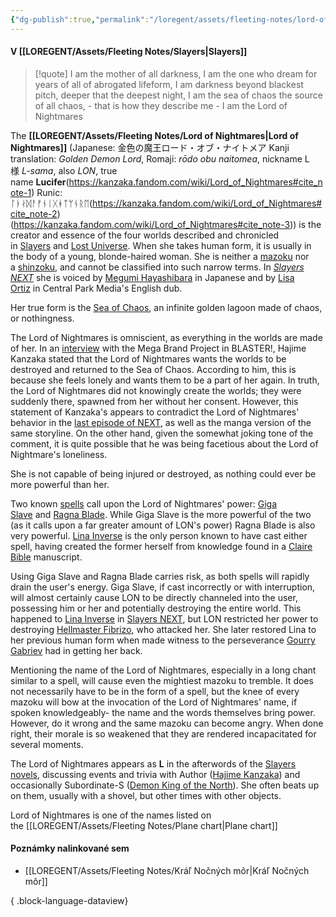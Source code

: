 ```yaml
---
{"dg-publish":true,"permalink":"/loregent/assets/fleeting-notes/lord-of-nightmares/","noteIcon":""}
---
```


#### V [[LOREGENT/Assets/Fleeting Notes/Slayers\|Slayers]]

>[!quote]
>I am the mother of all darkness, I am the one who dream for years of all of abrogated lifeform, I am darkness beyond blackest pitch,  deeper that the deepest night, I am the sea of chaos the source of all chaos, - that is how they describe me - I am the Lord of Nightmares


The **[[LOREGENT/Assets/Fleeting Notes/Lord of Nightmares\|Lord of Nightmares]]** (Japanese: 金色の魔王ロード・オブ・ナイトメア Kanji translation: _Golden Demon Lord_, Romaji: _rōdo obu naitomea_, nickname L様 _L-sama_, also _LON_, true name **Lucifer**(https://kanzaka.fandom.com/wiki/Lord_of_Nightmares#cite_note-1) Runic: ᛚᚭᛅᛞᚨᚠᚾᛁᚷᚼᛏᛘᚾᚱᛖ(https://kanzaka.fandom.com/wiki/Lord_of_Nightmares#cite_note-2)(https://kanzaka.fandom.com/wiki/Lord_of_Nightmares#cite_note-3)) is the creator and essence of the four worlds described and chronicled in [Slayers](https://kanzaka.fandom.com/wiki/Slayers "Slayers") and [Lost Universe](https://kanzaka.fandom.com/wiki/Lost_Universe "Lost Universe"). When she takes human form, it is usually in the body of a young, blonde-haired woman. She is neither a [mazoku](https://kanzaka.fandom.com/wiki/Mazoku "Mazoku") nor a [shinzoku](https://kanzaka.fandom.com/wiki/Shinzoku "Shinzoku"), and cannot be classified into such narrow terms. In _[Slayers NEXT](https://kanzaka.fandom.com/wiki/Slayers_NEXT "Slayers NEXT")_ she is voiced by [Megumi Hayashibara](https://kanzaka.fandom.com/wiki/Megumi_Hayashibara "Megumi Hayashibara") in Japanese and by [Lisa Ortiz](https://kanzaka.fandom.com/wiki/Lisa_Ortiz "Lisa Ortiz") in Central Park Media's English dub.

Her true form is the [Sea of Chaos](https://kanzaka.fandom.com/wiki/Sea_of_Chaos "Sea of Chaos"), an infinite golden lagoon made of chaos, or nothingness.

The Lord of Nightmares is omniscient, as everything in the worlds are made of her. In an [interview](http://homepage3.nifty.com/QPHOUSE/works/text/Slayers_Q&A/lon.html#q2) with the Mega Brand Project in BLASTER!, Hajime Kanzaka stated that the Lord of Nightmares wants the worlds to be destroyed and returned to the Sea of Chaos. According to him, this is because she feels lonely and wants them to be a part of her again. In truth, the Lord of Nightmares did not knowingly create the worlds; they were suddenly there, spawned from her without her consent. However, this statement of Kanzaka's appears to contradict the Lord of Nightmares' behavior in the [last episode of NEXT](https://kanzaka.fandom.com/wiki/EP26_(Slayers_NEXT) "EP26 (Slayers NEXT)"), as well as the manga version of the same storyline. On the other hand, given the somewhat joking tone of the comment, it is quite possible that he was being facetious about the Lord of Nightmare's loneliness.

She is not capable of being injured or destroyed, as nothing could ever be more powerful than her.

Two known [spells](https://kanzaka.fandom.com/wiki/Spell "Spell") call upon the Lord of Nightmares' power: [Giga Slave](https://kanzaka.fandom.com/wiki/Giga_Slave "Giga Slave") and [Ragna Blade](https://kanzaka.fandom.com/wiki/Ragna_Blade "Ragna Blade"). While Giga Slave is the more powerful of the two (as it calls upon a far greater amount of LON's power) Ragna Blade is also very powerful. [Lina Inverse](https://kanzaka.fandom.com/wiki/Lina_Inverse "Lina Inverse") is the only person known to have cast either spell, having created the former herself from knowledge found in a [Claire Bible](https://kanzaka.fandom.com/wiki/Claire_Bible "Claire Bible") manuscript.

Using Giga Slave and Ragna Blade carries risk, as both spells will rapidly drain the user's energy. Giga Slave, if cast incorrectly or with interruption, will almost certainly cause LON to be directly channeled into the user, possessing him or her and potentially destroying the entire world. This happened to [Lina Inverse](https://kanzaka.fandom.com/wiki/Lina_Inverse "Lina Inverse") in [Slayers NEXT](https://kanzaka.fandom.com/wiki/Slayers_NEXT "Slayers NEXT"), but LON restricted her power to destroying [Hellmaster Fibrizo](https://kanzaka.fandom.com/wiki/Hellmaster_Fibrizo "Hellmaster Fibrizo"), who attacked her. She later restored Lina to her previous human form when made witness to the perseverance [Gourry Gabriev](https://kanzaka.fandom.com/wiki/Gourry_Gabriev "Gourry Gabriev") had in getting her back.

Mentioning the name of the Lord of Nightmares, especially in a long chant similar to a spell, will cause even the mightiest mazoku to tremble. It does not necessarily have to be in the form of a spell, but the knee of every mazoku will bow at the invocation of the Lord of Nightmares' name, if spoken knowledgeably- the name and the words themselves bring power. However, do it wrong and the same mazoku can become angry. When done right, their morale is so weakened that they are rendered incapacitated for several moments.

The Lord of Nightmares appears as **L** in the afterwords of the [Slayers novels](https://kanzaka.fandom.com/wiki/Slayers_(novels) "Slayers (novels)"), discussing events and trivia with Author ([Hajime Kanzaka](https://kanzaka.fandom.com/wiki/Hajime_Kanzaka "Hajime Kanzaka")) and occasionally Subordinate-S ([Demon King of the North](https://kanzaka.fandom.com/wiki/Ruby_Eye_Shabranigdu#Demon_King_of_the_North_.2F_Lei_Magnus-Shabranigdu "Ruby Eye Shabranigdu")). She often beats up on them, usually with a shovel, but other times with other objects.

Lord of Nightmares is one of the names listed on the [[LOREGENT/Assets/Fleeting Notes/Plane chart\|Plane chart]]

#### Poznámky nalinkované sem

- [[LOREGENT/Assets/Fleeting Notes/Kráľ Nočných môr\|Kráľ Nočných môr]]

{ .block-language-dataview}
